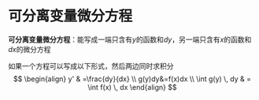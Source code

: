 # 可分离变量微分方程

**可分离变量微分方程**：能写成一端只含有$y$的函数和$dy$，另一端只含有$x$的函数和$dx$的微分方程

如果一个方程可以写成以下形式，然后两边同时求积分
$$
\begin{align}
y' & =\frac{dy}{dx} \\
g(y)dy&=f(x)dx \\
\int g(y) \, dy  & = \int f(x) \, dx
\end{align}
$$
